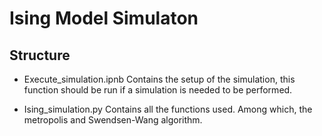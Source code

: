# Ising Model Simulaton
## Structure
- Execute_simulation.ipnb
Contains the setup of the simulation, this function should be run if a 
simulation is needed to be performed. 

- Ising_simulation.py 
Contains all the functions used. Among which, the metropolis and Swendsen-Wang 
algorithm. 
